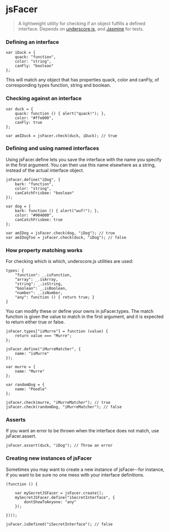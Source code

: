 jsFacer
=======

> A lightweight utility for checking if an object fulfills a defined interface. Depends on [underscore.js](http://documentcloud.github.com/underscore/), and [Jasmine](http://pivotal.github.com/jasmine/) for tests.


### Defining an interface

    var iDuck = {
        quack: "function",
        color: "string",
        canFly: "boolean"
    };

This will match any object that has properties quack, color and canFly, of corresponding types function, string and boolean.


### Checking against an interface

    var duck = {
        quack: function () { alert("quack!"); },
        color: "#ffe000",
        canFly: true
    };

    var amIDuck = jsFacer.check(duck, iDuck); // true


### Defining and using named interfaces

Using jsFacer.define lets you save the interface with the name you specify in the first argument. You can then use this name elsewhere as a string, instead of the actual interface object.

    jsFacer.define("iDog", {
        bark: "function",
        color: "string",
        canCatchFrisbee: "boolean"
    });

    var dog = {
        bark: function () { alert("wuf!"); },
        color: "#904000",
        canCatchFrisbee: true
    };

    var amIDog = jsFacer.check(dog, "iDog"); // true
    var amIDogToo = jsFacer.check(duck, "iDog"); // false


### How property matching works

For checking which is which, underscore.js utilities are used:

    types: {
        "function": _.isFunction,
        "array": _.isArray,
        "string": _.isString,
        "boolean": _.isBoolean,
        "number": _.isNumber,
        "any": function () { return true; }
    }

You can modify these or define your owns in jsFacer.types. The match function is given the value to match in the first argument, and it is expected to return either true or false.

    jsFacer.types["isMurre"] = function (value) {
        return value === "Murre";
    };

    jsFacer.define("iMurreMatcher", {
        name: "isMurre"
    });

    var murre = {
        name: "Murre"
    };

    var randomDog = {
        name: "Poodle"
    };

    jsFacer.check(murre, "iMurreMatcher"); // true
    jsFacer.check(randomDog, "iMurreMatcher"); // false


### Asserts

If you want an error to be thrown when the interface does not match, use jsFacer.assert.

    jsFacer.assert(duck, "iDog"); // Throw an error


### Creating new instances of jsFacer

Sometimes you may want to create a new instance of jsFacer--for instance, if you want to be sure no one mess with your interface definitions.

    (function () {

        var mySecretJSFacer = jsFacer.create();
        mySecretJSFacer.define("iSecretInterface", {
            dontShowToAnyone: "any"
        });

    })();

    jsFacer.isDefined("iSecretInterface"); // false


